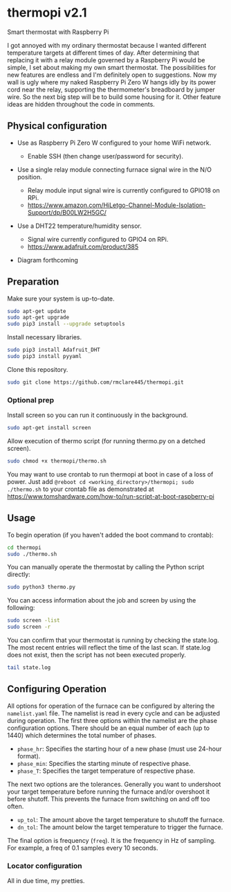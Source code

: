# thermopi v2.1
Smart thermostat with Raspberry Pi

I got annoyed with my ordinary thermostat because I wanted different temperature targets at different times of day.  After determining that replacing it with a relay module governed by a Raspberry Pi would be simple, I set about making my own smart thermostat.  The possibilities for new features are endless and I'm definitely open to suggestions.  Now my wall is ugly where my naked Raspberry Pi Zero W hangs idly by its power cord near the relay, supporting the thermometer's breadboard by jumper wire.  So the next big step will be to build some housing for it.  Other feature ideas are hidden throughout the code in comments.

## Physical configuration

- Use as Raspberry Pi Zero W configured to your home WiFi network.
  - Enable SSH (then change user/password for security).

- Use a single relay module connecting furnace signal wire in the N/O position.
  - Relay module input signal wire is currently configured to GPIO18 on RPi.
  - https://www.amazon.com/HiLetgo-Channel-Module-Isolation-Support/dp/B00LW2H5GC/
  
- Use a DHT22 temperature/humidity sensor.
  - Signal wire currently configured to GPIO4 on RPi.
  - https://www.adafruit.com/product/385
  
- Diagram forthcoming

## Preparation

Make sure your system is up-to-date.

```bash
sudo apt-get update
sudo apt-get upgrade
sudo pip3 install --upgrade setuptools
```

Install necessary libraries.

```bash
sudo pip3 install Adafruit_DHT
sudo pip3 install pyyaml
```

Clone this repository.

```bash
sudo git clone https://github.com/rmclare445/thermopi.git
```

### Optional prep

Install screen so you can run it continuously in the background.

```bash
sudo apt-get install screen
```

Allow execution of thermo script (for running thermo.py on a detched screen).

```bash
sudo chmod +x thermopi/thermo.sh
```

You may want to use crontab to run thermopi at boot in case of a loss of power.  Just add ```@reboot cd <working_directory>/thermopi; sudo ./thermo.sh``` to your crontab file as demonstrated at https://www.tomshardware.com/how-to/run-script-at-boot-raspberry-pi

## Usage

To begin operation (if you haven't added the boot command to crontab):

```bash
cd thermopi
sudo ./thermo.sh
```

You can manually operate the thermostat by calling the Python script directly:

```bash
sudo python3 thermo.py
```

You can access information about the job and screen by using the following:

```bash
sudo screen -list
sudo screen -r
```

You can confirm that your thermostat is running by checking the state.log.  The most recent entries will reflect the time of the last scan.  If state.log does not exist, then the script has not been executed properly.

```bash
tail state.log
```

## Configuring Operation

All options for operation of the furnace can be configured by altering the ```namelist.yaml``` file.  The namelist is read in every cycle and can be adjusted during operation.  The first three options within the namelist are the phase configuration options.  There should be an equal number of each (up to 1440) which determines the total number of phases.

- ```phase_hr```: Specifies the starting hour of a new phase (must use 24-hour format).
- ```phase_min```: Specifies the starting minute of respective phase.
- ```phase_T```: Specifies the target temperature of respective phase.

The next two options are the tolerances.  Generally you want to undershoot your target temperature before running the furnace and/or overshoot it before shutoff.  This prevents the furnace from switching on and off too often.

- ```up_tol```: The amount above the target temperature to shutoff the furnace.
- ```dn_tol```: The amount below the target temperature to trigger the furnace.

The final option is frequency (```freq```).  It is the frequency in Hz of sampling.  For example, a freq of 0.1 samples every 10 seconds.

### Locator configuration
All in due time, my pretties.
